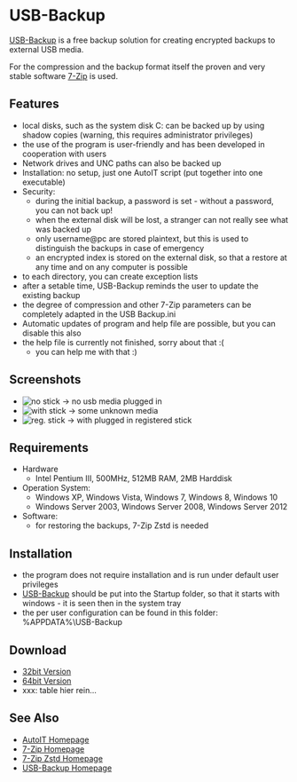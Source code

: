 
USB-Backup
==========


[USB-Backup] is a free backup solution for creating encrypted backups to
external USB media.

For the compression and the backup format itself the proven and very stable
software [7-Zip] is used.


## Features

- local disks, such as the system disk C: can be backed up by using shadow
  copies (warning, this requires administrator privileges)
- the use of the program is user-friendly and has been developed in
  cooperation with users
- Network drives and UNC paths can also be backed up
- Installation: no setup, just one AutoIT script (put together into one
  executable)
- Security:
  - during the initial backup, a password is set - without a password, you can
    not back up!
  - when the external disk will be lost, a stranger can not really see what
    was backed up
  - only username@pc are stored plaintext, but this is used to distinguish the
    backups in case of emergency
  - an encrypted index is stored on the external disk, so that a restore at
    any time and on any computer is possible
- to each directory, you can create exception lists
- after a setable time, USB-Backup reminds the user to update the existing
  backup
- the degree of compression and other 7-Zip parameters can be completely
  adapted in the USB Backup.ini
- Automatic updates of program and help file are possible, but you can disable
  this also
- the help file is currently not finished, sorry about that :(
  - you can help me with that :)


## Screenshots

- ![no stick](http://mcmilk.de/projects/USB-Backup/t_stick_no.png) -> no usb media plugged in
- ![with stick](http://mcmilk.de/projects/USB-Backup/t_stick_yes.png) -> some unknown media
- ![reg. stick](http://mcmilk.de/projects/USB-Backup/t_stick_reg.png) -> with plugged in registered stick


## Requirements

- Hardware
  - Intel Pentium III, 500MHz, 512MB RAM, 2MB Harddisk
- Operation System:
  - Windows XP, Windows Vista, Windows 7, Windows 8, Windows 10
  - Windows Server 2003, Windows Server 2008, Windows Server 2012
- Software:
  - for restoring the backups, 7-Zip Zstd is needed


## Installation

- the program does not require installation and is run under default user
  privileges
- [USB-Backup] should be put into the Startup folder, so that it starts with
  windows - it is seen then in the system tray
- the per user configuration can be found in this folder: %APPDATA%\USB-Backup


## Download

- [32bit Version](https://mcmilk.de/projects/USB-Backup/dl/latest/USB-Backup.exe)
- [64bit Version](https://mcmilk.de/projects/USB-Backup/dl/latest/USB-Backup_x64.exe)
- xxx: table hier rein...


## See Also

- [AutoIT Homepage](https://www.autoitscript.com)
- [7-Zip Homepage](http://www.7-zip.org/)
- [7-Zip Zstd Homepage](https://github.com/mcmilk/7-Zip-Zstd)
- [USB-Backup Homepage](https://mcmilk.de/projects/USB-Backup)

[7-Zip]: http://www.7-zip.org/
[USB-Backup]: https://mcmilk.de/projects/USB-Backup
